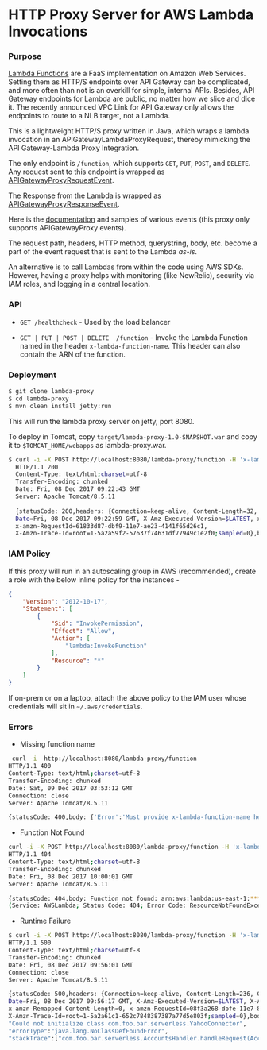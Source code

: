 # HTTP Proxy Server for AWS Lambda Invocations

### Purpose

[Lambda Functions](https://aws.amazon.com/lambda/) are a FaaS implementation on Amazon Web Services. Setting them as HTTP/S endpoints over API Gateway can be complicated, and more often than not is an overkill for simple, internal APIs. 
Besides, API Gateway endpoints for Lambda are public, no matter how we slice and dice it. The recently announced VPC Link for API Gateway only allows the endpoints to route to a NLB target, not a Lambda. 

This is a lightweight HTTP/S proxy written in Java, which wraps a lambda invocation in an APIGatewayLambdaProxyRequest, thereby mimicking the API Gateway-Lambda Proxy Integration.

The only endpoint is `/function`, which supports `GET`, `PUT`, `POST`, and `DELETE`. Any request sent to this endpoint is wrapped as [APIGatewayProxyRequestEvent](https://github.com/aws/aws-lambda-java-libs/blob/master/aws-lambda-java-events/src/main/java/com/amazonaws/services/lambda/runtime/events/APIGatewayProxyRequestEvent.java).

The Response from the Lambda is wrapped as [APIGatewayProxyResponseEvent](https://github.com/aws/aws-lambda-java-libs/blob/master/aws-lambda-java-events/src/main/java/com/amazonaws/services/lambda/runtime/events/APIGatewayProxyResponseEvent.java).

Here is the [documentation](http://docs.aws.amazon.com/lambda/latest/dg/eventsources.html) and samples of various events (this proxy only supports APIGatewayProxy events).

The request path, headers, HTTP method, querystring, body, etc. become a part of the event request that is sent to the Lambda _as-is_.

An alternative is to call Lambdas from within the code using AWS SDKs. However, having a proxy helps with monitoring (like NewRelic), security via IAM roles, and logging in a central location.  


### API

* `GET /healthcheck` - Used by the load balancer

* `GET | PUT | POST | DELETE  /function` - Invoke the Lambda Function named in the header `x-lambda-function-name`. This header can also contain the ARN of the function.


### Deployment

```bash
$ git clone lambda-proxy
$ cd lambda-proxy
$ mvn clean install jetty:run
```

This will run the lambda proxy server on jetty, port 8080. 

To deploy in Tomcat, copy `target/lambda-proxy-1.0-SNAPSHOT.war` and copy it to `$TOMCAT_HOME/webapps` as lambda-proxy.war.

```bash
$ curl -i -X POST http://localhost:8080/lambda-proxy/function -H 'x-lambda-function-name:internal-api-function'
  HTTP/1.1 200
  Content-Type: text/html;charset=utf-8
  Transfer-Encoding: chunked
  Date: Fri, 08 Dec 2017 09:22:43 GMT
  Server: Apache Tomcat/8.5.11
  
  {statusCode: 200,headers: {Connection=keep-alive, Content-Length=32, Content-Type=application/json, 
  Date=Fri, 08 Dec 2017 09:22:59 GMT, X-Amz-Executed-Version=$LATEST, x-amzn-Remapped-Content-Length=0, 
  x-amzn-RequestId=61833d87-dbf9-11e7-ae23-4141f65d26c1, 
  X-Amzn-Trace-Id=root=1-5a2a59f2-57637f74631df77949c1e2f0;sampled=0},body: {"message": "Hello from Lambda"}}

```

### IAM Policy

If this proxy will run in an autoscaling group in AWS (recommended), create a role with the below inline policy for the instances - 

```json
{
    "Version": "2012-10-17",
    "Statement": [
        {
            "Sid": "InvokePermission",
            "Effect": "Allow",
            "Action": [
                "lambda:InvokeFunction"
            ],
            "Resource": "*"
        }
    ]
}  
```

If on-prem or on a laptop, attach the above policy to the IAM user whose credentials will sit in `~/.aws/credentials`.

### Errors


* Missing function name

```bash
 curl -i  http://localhost:8080/lambda-proxy/function                                          
HTTP/1.1 400
Content-Type: text/html;charset=utf-8
Transfer-Encoding: chunked
Date: Sat, 09 Dec 2017 03:53:12 GMT
Connection: close
Server: Apache Tomcat/8.5.11

{statusCode: 400,body: {'Error':'Must provide x-lambda-function-name header'}}
```

* Function Not Found
```bash
curl -i -X POST http://localhost:8080/lambda-proxy/function -H 'x-lambda-function-name:getBankTransactions-dev-get-transactions'
HTTP/1.1 404
Content-Type: text/html;charset=utf-8
Transfer-Encoding: chunked
Date: Fri, 08 Dec 2017 10:00:01 GMT
Server: Apache Tomcat/8.5.11

{statusCode: 404,body: Function not found: arn:aws:lambda:us-east-1:************:function:getBankTransactions-dev-get-transactions 
(Service: AWSLambda; Status Code: 404; Error Code: ResourceNotFoundException; Request ID: 980ec390-dbfe-11e7-8fdc-4b6113454448)}

```

* Runtime Failure

```bash
$ curl -i -X POST http://localhost:8080/lambda-proxy/function -H 'x-lambda-function-name:getBankTransactions-dev-get-accounts'
HTTP/1.1 500
Content-Type: text/html;charset=utf-8
Transfer-Encoding: chunked
Date: Fri, 08 Dec 2017 09:56:01 GMT
Connection: close
Server: Apache Tomcat/8.5.11

{statusCode: 500,headers: {Connection=keep-alive, Content-Length=236, Content-Type=application/json, 
Date=Fri, 08 Dec 2017 09:56:17 GMT, X-Amz-Executed-Version=$LATEST, X-Amz-Function-Error=Unhandled, 
x-amzn-Remapped-Content-Length=0, x-amzn-RequestId=08f3a268-dbfe-11e7-8f54-c1cb7d05c976, 
X-Amzn-Trace-Id=root=1-5a2a61c1-652c7848387387a77d5e803f;sampled=0},body: {"errorMessage":
"Could not initialize class com.foo.bar.serverless.YahooConnector",
"errorType":"java.lang.NoClassDefFoundError",
"stackTrace":["com.foo.bar.serverless.AccountsHandler.handleRequest(AccountsHandler.java:34)"]}}
```
